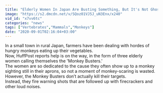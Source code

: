```yaml
---
title: "Elderly Women In Japan Are Busting Something, But It's Not Ghosts"
image: "https://s2.dmcdn.net/v/SQoz01VJ5J_uN3Enx/x240"
vid_id: "x7vv6tc"
categories: "news"
tags: ["Vertebrates","Mammals","Monkeys"]
date: "2020-09-01T02:16:04+03:00"
---
```

In a small town in rural Japan, farmers have been dealing with hordes of hungry monkeys eating up their vegetables.  <br>Now, HuffPost reports help is on the way, in the form of three elderly women calling themselves the 'Monkey Busters.'  <br>The women are so dedicated to the cause they often show up to a monkey sighting still in their aprons, so not a moment of monkey-scaring is wasted.  <br>However, the Monkey Busters don’t actually kill their targets.  <br>Instead, they fire warning shots that are followed up with firecrackers and other loud noises.
